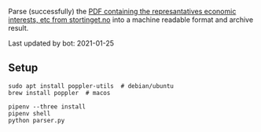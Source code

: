 Parse (successfully) the [PDF containing the represantatives economic interests, etc from stortinget.no](https://www.stortinget.no/no/Stortinget-og-demokratiet/Representantene/Okonomiske-interesser/) into a machine readable format and archive result.

Last updated by bot: 2021-01-25

## Setup
    sudo apt install poppler-utils  # debian/ubuntu
    brew install poppler  # macos

    pipenv --three install
    pipenv shell
    python parser.py

